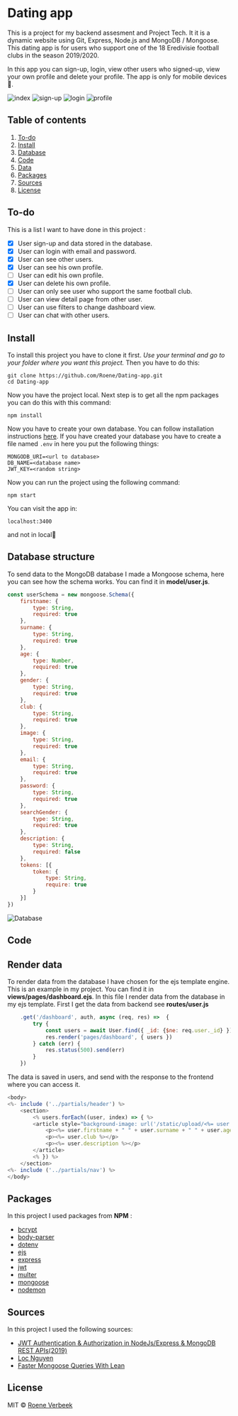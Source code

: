 # Dating app 
This is a project for my backend assesment and Project Tech. It it is a dynamic website using Git, Express, Node.js and MongoDB / Mongoose. This dating app is for users who support one of the 18 Eredivisie football clubs in the season 2019/2020.

In this app you can sign-up, login, view other users who signed-up, view your own profile and delete your profile. The app is only for mobile devices 📱.

![index](https://i.imgur.com/jtd5APq.png) 
![sign-up](https://i.imgur.com/tykUlFb.png)
![login](https://i.imgur.com/xj67b0E.png)
![profile](https://i.imgur.com/PgH238k.png)

## Table of contents
1. [To-do](#to-do)
2. [Install](#install)
3. [Database](#database-structure)
4. [Code](#code)
5. [Data](#render-data)
6. [Packages](#packages)
7. [Sources](#sources)
8. [License](#license)

## To-do
This is a list I want to have done in this project : 
- [X] User sign-up and data stored in the database.
- [X] User can login with email and password.
- [X] User can see other users.
- [X] User can see his own profile.
- [ ] User can edit his own profile.
- [X] User can delete his own profile.
- [ ] User can only see user who support the same football club.
- [ ] User can view detail page from other user.
- [ ] User can use filters to change dashboard view.
- [ ] User can chat with other users.

## Install
To install this project you have to clone it first. 
*Use your terminal and go to your folder where you want this project.*
Then you have to do this:
```
git clone https://github.com/Roene/Dating-app.git
cd Dating-app
```
Now you have the project local. Next step is to get all the npm packages you can do this with this command:
```
npm install 
```
Now you have to create your own database. You can follow installation instructions [here](https://www.mongodb.com/cloud/atlas). If you have created your database you have to create a file named `.env` in here you put the following things:
```
MONGODB_URI=<url to database>
DB_NAME=<database name>
JWT_KEY=<random string>
```
Now you can run the project using the following command:
```
npm start
```
You can visit the app in:
```
localhost:3400
``` 
and not in local👻

## Database structure
To send data to the MongoDB database I made a Mongoose schema, here you can see how the schema works. You can find it in **model/user.js**. 
```js
const userSchema = new mongoose.Schema({
    firstname: {
        type: String,
        required: true
    }, 
    surname: {
        type: String,
        required: true
    }, 
    age: {
        type: Number,
        required: true
    }, 
    gender: {
        type: String,
        required: true
    }, 
    club: {
        type: String,
        required: true
    }, 
    image: {
        type: String,
        required: true
    }, 
    email: {
        type: String,
        required: true
    }, 
    password: {
        type: String,
        required: true
    }, 
    searchGender: {
        type: String,
        required: true
    }, 
    description: {
        type: String,
        required: false
    }, 
    tokens: [{
        token: {
            type: String,
            require: true
        }
    }]
})
```
![Database](https://i.imgur.com/ZM7PV2j.png)

## Code

## Render data
To render data from the database I have chosen for the ejs template engine. This is an example in my project. You can find it in **views/pages/dashboard.ejs**. 
In this file I render data from the database in my ejs template. First I get the data from backend see **routes/user.js**
```js
    .get('/dashboard', auth, async (req, res) =>  {
        try {
            const users = await User.find({ _id: {$ne: req.user._id} }).lean()
            res.render('pages/dashboard', { users })
        } catch (err) {
            res.status(500).send(err)
        }
    })
``` 
The data is saved in users, and send with the response to the frontend where you can access it. 
```js
<body>
<%- include ('../partials/header') %>
    <section>
        <% users.forEach((user, index) => { %>
        <article style="background-image: url('/static/upload/<%= user.image %>'); background-repeat: no-repeat; background-size: cover;">
            <p><%= user.firstname + " " + user.surname + " " + user.age%></p>
            <p><%= user.club %></p>
            <p><%= user.description %></p>
        </article>
        <% }) %>
    </section>
<%- include ('../partials/nav') %>
</body>
```

## Packages
In this project I used packages from **NPM** : 
* [bcrypt](https://www.npmjs.com/package/bcrypt)
* [body-parser](https://www.npmjs.com/package/body-parser-json)
* [dotenv](https://www.npmjs.com/package/dotenv)
* [ejs](https://www.npmjs.com/package/ejs)
* [express](https://www.npmjs.com/package/express)
* [jwt](https://www.npmjs.com/package/jsonwebtoken)
* [multer](https://www.npmjs.com/package/multer)
* [mongoose](https://www.npmjs.com/package/mongoose)
* [nodemon](https://www.npmjs.com/package/nodemon)

## Sources
In this project I used the following sources:
* [JWT Authentication & Authorization in NodeJs/Express & MongoDB REST APIs(2019)](https://medium.com/swlh/jwt-authentication-authorization-in-nodejs-express-mongodb-rest-apis-2019-ad14ec818122)
* [Loc Nguyen](https://github.com/LaupWing/Project-Tech/blob/master/App/middleware/auth.js)
* [Faster Mongoose Queries With Lean](https://mongoosejs.com/docs/tutorials/lean.html)

## License
MIT © [Roene Verbeek](https://github.com/Roene)